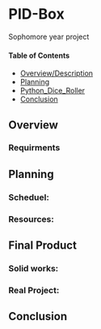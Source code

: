 # PID-Box
Sophomore year project

#### Table of Contents


* [Overview/Description](#Overview)
* [Planning](#Planning)
* [Python_Dice_Roller](#Final_Product)
* [Conclusion](#Conclusion)


## Overview

### Requirments



## Planning

### Scheduel:

### Resources:

## Final Product

### Solid works:

### Real Project:

## Conclusion


